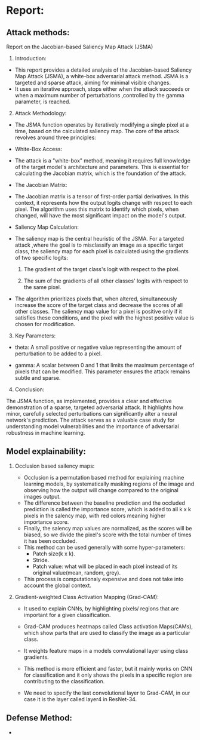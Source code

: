 # Report:

## Attack methods:

Report on the Jacobian-based Saliency Map Attack (JSMA)

1. Introduction:

- This report provides a detailed analysis of the Jacobian-based Saliency Map Attack (JSMA), a white-box adversarial attack method. JSMA is a targeted and sparse attack, aiming for minimal visible changes.
- It uses an iterative approach, stops either when the attack succeeds or when a maximum number of perturbations ,controlled by the gamma parameter, is reached.

2. Attack Methodology:

- The JSMA function operates by iteratively modifying a single pixel at a time, based on the calculated saliency map. The core of the attack revolves around three principles:

* White-Box Access:

- The attack is a "white-box" method, meaning it requires full knowledge of the target model's architecture and parameters. This is essential for calculating the Jacobian matrix, which is the foundation of the attack.

* The Jacobian Matrix:

- The Jacobian matrix is a tensor of first-order partial derivatives. In this context, it represents how the output logits change with respect to each pixel. The algorithm uses this matrix to identify which pixels, when changed, will have the most significant impact on the model's output.

* Saliency Map Calculation:

- The saliency map is the central heuristic of the JSMA. For a targeted attack ,where the goal is to misclassify an image as a specific target class, the saliency map for each pixel is calculated using the gradients of two specific logits:

    1. The gradient of the target class's logit with respect to the pixel.

    2. The sum of the gradients of all other classes' logits with respect to the same pixel.

- The algorithm prioritizes pixels that, when altered, simultaneously increase the score of the target class and decrease the scores of all other classes. The saliency map value for a pixel is positive only if it satisfies these conditions, and the pixel with the highest positive value is chosen for modification.

3. Key Parameters:

- theta: A small positive or negative value representing the amount of perturbation to be added to a pixel.

- gamma: A scalar between 0 and 1 that limits the maximum percentage of pixels that can be modified. This parameter ensures the attack remains subtle and sparse.

4. Conclusion:

The JSMA function, as implemented, provides a clear and effective demonstration of a sparse, targeted adversarial attack. It highlights how minor, carefully selected perturbations can significantly alter a neural network's prediction. The attack serves as a valuable case study for understanding model vulnerabilities and the importance of adversarial robustness in machine learning.

## Model explainability:

1. Occlusion based sailency maps:

    * Occlusion is a permutation based method for explaining machine learning models, by systematically masking regions of the image and observing how the output will change compared to the original images output.
    * The difference between the baseline prediction and the occluded prediction is called the importance score, which is added to all k x k pixels in the salency map, with red colors meaning higher importance score.
    * Finally, the salency map values are normalized, as the scores will be biased, so we divide the pixel's score with the total number of times it has been occluded.
    * This method can be used generally with some hyper-parameters:
        - Patch size(k x k).            
        - Stride.
        - Patch value: what will be placed in each pixel instead of its original value(mean, random, grey).
    * This process is computationaly expensive and does not take into account the global context.

2. Gradient-weighted Class Activation Mapping (Grad-CAM):

    * It used to explain CNNs, by highlighting pixels/ regions that are important for a given classification. 
    * Grad-CAM produces heatmaps called Class activation Maps(CAMs), which show parts that are used to classify the image as a particular class.
    * It weights feature maps in a models convulational layer using class gradients.
    * This method is more efficient and faster, but it mainly works on CNN for classification and it only shows the pixels in a specific region are contributing to the classification.

    * We need to specify the last convolutional layer to Grad-CAM, in our case it is the layer called layer4 in ResNet-34.

## Defense Method:

- 